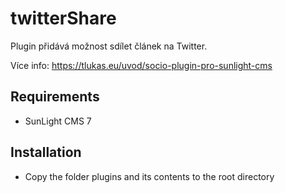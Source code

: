 # twitterShare
Plugin přidává možnost sdílet článek na Twitter.

Více info: https://tlukas.eu/uvod/socio-plugin-pro-sunlight-cms
 
## Requirements
- SunLight CMS 7

## Installation

- Copy the folder plugins and its contents to the root directory
